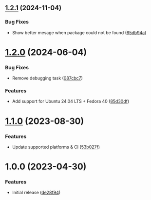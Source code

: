 ## [1.2.1](https://github.com/de-it-krachten/ansible-role-cryptomator/compare/v1.2.0...v1.2.1) (2024-11-04)


### Bug Fixes

* Show better mesage when package could not be found ([65db94a](https://github.com/de-it-krachten/ansible-role-cryptomator/commit/65db94a7bcacdb1051caadd63a760fefecd766af))

# [1.2.0](https://github.com/de-it-krachten/ansible-role-cryptomator/compare/v1.1.0...v1.2.0) (2024-06-04)


### Bug Fixes

* Remove debugging task ([087cbc7](https://github.com/de-it-krachten/ansible-role-cryptomator/commit/087cbc7ff9bdc5c26b96e764dbf809988a8331d1))


### Features

* Add support for Ubuntu 24.04 LTS + Fedora 40 ([85d30df](https://github.com/de-it-krachten/ansible-role-cryptomator/commit/85d30dfc02829520738515d2f0e6d8fa85979270))

# [1.1.0](https://github.com/de-it-krachten/ansible-role-cryptomator/compare/v1.0.0...v1.1.0) (2023-08-30)


### Features

* Update supported platforms & CI ([53b027f](https://github.com/de-it-krachten/ansible-role-cryptomator/commit/53b027f928c49774d81638caeb392409016d93c3))

# 1.0.0 (2023-04-30)


### Features

* Initial release ([de28f94](https://github.com/de-it-krachten/ansible-role-cryptomator/commit/de28f9470748e7cb52fdc0742abfd6314e2ba442))
